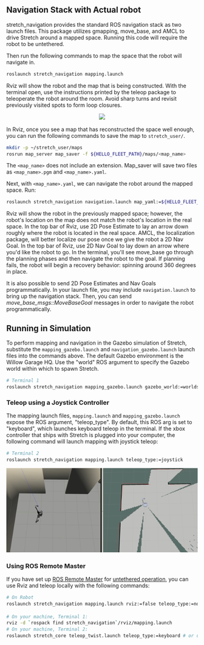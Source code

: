 ## Navigation Stack with Actual robot

stretch_navigation provides the standard ROS navigation stack as two launch files. This package utilizes gmapping, move_base, and AMCL to drive Stretch around a mapped space. Running this code will require the robot to be untethered.


Then run the following commands to map the space that the robot will navigate in.
```bash
roslaunch stretch_navigation mapping.launch
```
Rviz will show the robot and the map that is being constructed. With the terminal open, use the instructions printed by the teleop package to teleoperate the robot around the room. Avoid sharp turns and revisit previously visited spots to form loop closures.

<p align="center">
  <img src="https://raw.githubusercontent.com/hello-robot/stretch_tutorials/main/images/mapping.gif"/>
</p>

In Rviz, once you see a map that has reconstructed the space well enough, you can run the following commands to save the map to `stretch_user/`.

```bash
mkdir -p ~/stretch_user/maps
rosrun map_server map_saver -f ${HELLO_FLEET_PATH}/maps/<map_name>
```

The `<map_name>` does not include an extension. Map_saver will save two files as `<map_name>.pgm` and `<map_name>.yaml`.

Next, with `<map_name>.yaml`, we can navigate the robot around the mapped space. Run:

```bash
roslaunch stretch_navigation navigation.launch map_yaml:=${HELLO_FLEET_PATH}/maps/<map_name>.yaml
```

Rviz will show the robot in the previously mapped space; however, the robot's location on the map does not match the robot's location in the real space. In the top bar of Rviz, use 2D Pose Estimate to lay an arrow down roughly where the robot is located in the real space. AMCL, the localization package, will better localize our pose once we give the robot a 2D Nav Goal. In the top bar of Rviz, use 2D Nav Goal to lay down an arrow where you'd like the robot to go. In the terminal, you'll see move_base go through the planning phases and then navigate the robot to the goal. If planning fails, the robot will begin a recovery behavior: spinning around 360 degrees in place.

It is also possible to send 2D Pose Estimates and Nav Goals programmatically. In your launch file, you may include `navigation.launch` to bring up the navigation stack. Then, you can send *move_base_msgs::MoveBaseGoal* messages in order to navigate the robot programmatically.



## Running in Simulation

To perform mapping and navigation in the Gazebo simulation of Stretch, substitute the `mapping_gazebo.launch` and `navigation_gazebo.launch` launch files into the commands above. The default Gazebo environment is the Willow Garage HQ. Use the "world" ROS argument to specify the Gazebo world within which to spawn Stretch.

```bash
# Terminal 1
roslaunch stretch_navigation mapping_gazebo.launch gazebo_world:=worlds/willowgarage.world
```

### Teleop using a Joystick Controller

The mapping launch files, `mapping.launch` and `mapping_gazebo.launch` expose the ROS argument, "teleop_type". By default, this ROS arg is set to "keyboard", which launches keyboard teleop in the terminal. If the xbox controller that ships with Stretch is plugged into your computer, the following command will launch mapping with joystick teleop:

```bash
# Terminal 2
roslaunch stretch_navigation mapping.launch teleop_type:=joystick
```

<p align="center">
  <img src="https://raw.githubusercontent.com/hello-robot/stretch_tutorials/main/images/gazebo_mapping.gif"/>
</p>

### Using ROS Remote Master

If you have set up [ROS Remote Master](https://docs.hello-robot.com/0.2/stretch-tutorials/getting_started/untethered_operation/#ros-remote-master) for [untethered operation](https://docs.hello-robot.com/0.2/stretch-tutorials/getting_started/untethered_operation/), you can use Rviz and teleop locally with the following commands:

```bash
# On Robot
roslaunch stretch_navigation mapping.launch rviz:=false teleop_type:=none

# On your machine, Terminal 1:
rviz -d `rospack find stretch_navigation`/rviz/mapping.launch
# On your machine, Terminal 2:
roslaunch stretch_core teleop_twist.launch teleop_type:=keyboard # or use teleop_type:=joystick if you have a controller
```